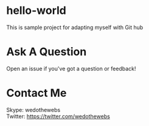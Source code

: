 hello-world
===========

This is sample project for adapting myself with Git hub


Ask A Question
==============
Open an issue if you've got a question or feedback!

Contact Me
==============
Skype: wedothewebs <br/>
Twitter: https://twitter.com/wedothewebs
